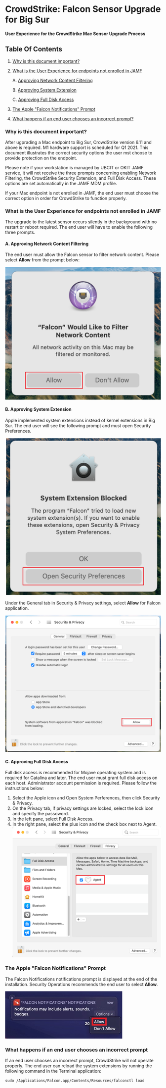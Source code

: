 # CrowdStrike: Falcon Sensor Upgrade for Big Sur
#### User Experience for the CrowdStrike Mac Sensor Upgrade Process


## Table Of Contents
1. [Why is this document important?](#docimport)
2. [What is the User Experience for endpoints not enrolled in JAMF](#uxnotjamf)

    A. [Approving Network Content Filtering](#netcon)
    
    B. [Approving System Extension](#sysext)
    
    C. [Approving Full Disk Access](#fda)
    
3. [The Apple "Falcon Notifications" Prompt](#appfalc)
4. [What happens if an end user chooses an incorrect prompt?](#incor)

### Why is this document important? <a name="docimport"></a>
After ugprading a Mac endpoint to Big Sur, CrowdStrike version 6.11 and above is required. M1 hardware support is scheduled for Q1 2021.  This document illustrates the correct security options the user mst choose to provide protection on the endpoint.

Please note if your workstation is managed by UBCIT or OKIT JAMF service, it will not receive the three prompts concerning enabling Network Filtering, the CrowdStrike Security Extension, and Full Disk Access.  These options are set automatically in the JAMF MDM profile.

If your Mac endpoint is not enrolled in JAMF, the end user must choose the correct option in order for CrowdStrike to function properly.

### What is the User Experience for endpoints not enrolled in JAMF <a name="uxnotjamf"></a>
The upgrade to the latest sensor occurs silently in the background with no restart or reboot required.  The end user will have to enable the following three prompts.
#### A. Approving Network Content Filtering <a name="netcon"></a>
The end user must allow the Falcon sensor to filter network content. Please select **Allow** from the prompt below:

![Network Content Filter](https://github.com/TPower2112/Writing-Sample-2/blob/gh-pages/assets/images/Network-Content-Filter.png)

#### B. Approving System Extension <a name="sysext"></a>
Apple implemented system extensions instead of kernel extensions in Big Sur.  The end user will see the following prompt and must open Security Preferences. 

![Security Preferences](https://github.com/TPower2112/Writing-Sample-2/blob/gh-pages/assets/images/System-Extension.png)

Under the General tab in Security & Privacy settings, select **Allow** for Falcon application.

![Allow System Extension](https://github.com/TPower2112/Writing-Sample-2/blob/gh-pages/assets/images/System-Extension-2.png)

#### C. Approving Full Disk Access <a name="fda"></a>
Full disk access is recommended for Mojave operating system and is required for Catalina and later. The end user must grant full disk access on each host. Administrator account permission is required.  Please follow the instructions below:

1. Select the Apple icon and Open System Perferences, then click Security & Privacy.
2. On the Privacy tab, if privacy settings are locked, select the lock icon and specify the          passoword.
3. In the left pane, select Full Disk Access.
4. In the right pane, select the plus icon and the check box next to Agent.
![Allow Full Disk](https://github.com/TPower2112/Writing-Sample-2/blob/gh-pages/assets/images/FDA-Agent.png)

### The Apple "Falcon Notifications" Prompt <a name="appfalc"></a>
The Falcon Notifications notifications prompt is displayed at the end of the installation.  Security Operations recommends the end user to select **Allow**.

![Allow Falcon Notifications](https://github.com/TPower2112/Writing-Sample-2/blob/gh-pages/assets/images/Notification-JAMF-CSInstall-Allow.jpg)

### What happens if an end user chooses an incorrect prompt <a name="incor"></a>
If an end user chooses an incorrect prompt, CrowdStrike will not operate properly. The end user can reload the system extensions by running the following command in the Terminal application:

    sudo /Applications/Falcon.app/Contents/Resources/falconctl load

